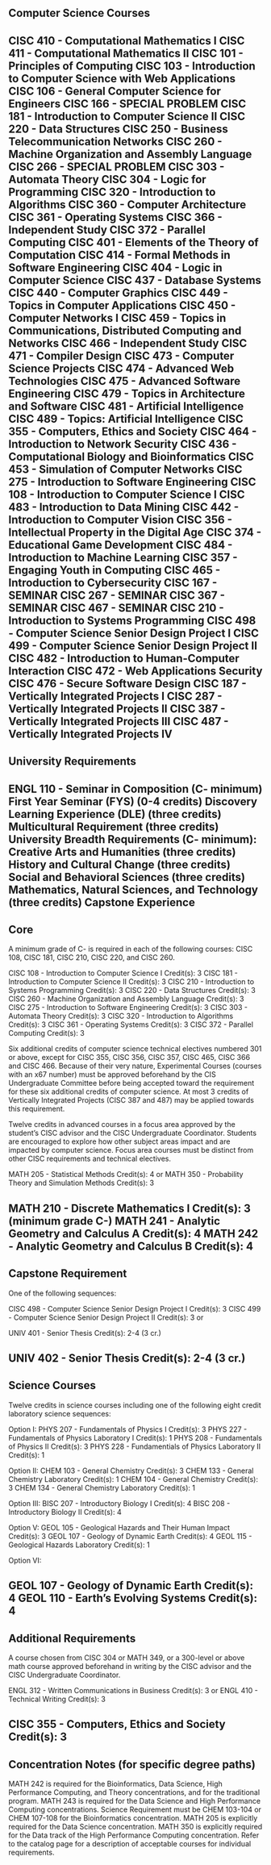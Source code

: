 Computer Science Courses
-------------------------------------------------------------------
CISC 410 - Computational Mathematics I
CISC 411 - Computational Mathematics II
CISC 101 - Principles of Computing
CISC 103 - Introduction to Computer Science with Web Applications
CISC 106 - General Computer Science for Engineers
CISC 166 - SPECIAL PROBLEM
CISC 181 - Introduction to Computer Science II
CISC 220 - Data Structures
CISC 250 - Business Telecommunication Networks
CISC 260 - Machine Organization and Assembly Language
CISC 266 - SPECIAL PROBLEM
CISC 303 - Automata Theory
CISC 304 - Logic for Programming
CISC 320 - Introduction to Algorithms
CISC 360 - Computer Architecture
CISC 361 - Operating Systems
CISC 366 - Independent Study
CISC 372 - Parallel Computing
CISC 401 - Elements of the Theory of Computation
CISC 414 - Formal Methods in Software Engineering
CISC 404 - Logic in Computer Science
CISC 437 - Database Systems
CISC 440 - Computer Graphics
CISC 449 - Topics in Computer Applications
CISC 450 - Computer Networks I
CISC 459 - Topics in Communications, Distributed Computing and Networks
CISC 466 - Independent Study
CISC 471 - Compiler Design
CISC 473 - Computer Science Projects
CISC 474 - Advanced Web Technologies
CISC 475 - Advanced Software Engineering
CISC 479 - Topics in Architecture and Software
CISC 481 - Artificial Intelligence
CISC 489 - Topics: Artificial Intelligence
CISC 355 - Computers, Ethics and Society
CISC 464 - Introduction to Network Security
CISC 436 - Computational Biology and Bioinformatics
CISC 453 - Simulation of Computer Networks
CISC 275 - Introduction to Software Engineering
CISC 108 - Introduction to Computer Science I
CISC 483 - Introduction to Data Mining
CISC 442 - Introduction to Computer Vision
CISC 356 - Intellectual Property in the Digital Age
CISC 374 - Educational Game Development
CISC 484 - Introduction to Machine Learning
CISC 357 - Engaging Youth in Computing
CISC 465 - Introduction to Cybersecurity
CISC 167 - SEMINAR
CISC 267 - SEMINAR
CISC 367 - SEMINAR
CISC 467 - SEMINAR
CISC 210 - Introduction to Systems Programming
CISC 498 - Computer Science Senior Design Project I
CISC 499 - Computer Science Senior Design Project II
CISC 482 - Introduction to Human-Computer Interaction
CISC 472 - Web Applications Security
CISC 476 - Secure Software Design
CISC 187 - Vertically Integrated Projects I
CISC 287 - Vertically Integrated Projects II
CISC 387 - Vertically Integrated Projects III
CISC 487 - Vertically Integrated Projects IV
-------------------------------------------------------------------


University Requirements
-------------------------------------------------------------------
ENGL 110 - Seminar in Composition (C- minimum)
First Year Seminar (FYS) (0-4 credits)
Discovery Learning Experience (DLE) (three credits)
Multicultural Requirement (three credits)
University Breadth Requirements (C- minimum):
  Creative Arts and Humanities (three credits)
  History and Cultural Change (three credits)
  Social and Behavioral Sciences (three credits)
Mathematics, Natural Sciences, and Technology (three credits)
Capstone Experience 
-------------------------------------------------------------------


Core
-------------------------------------------------------------------
A minimum grade of C- is required in each of the following courses: CISC 108, CISC 181, CISC 210, CISC 220, and CISC 260.

CISC 108 - Introduction to Computer Science I Credit(s): 3
CISC 181 - Introduction to Computer Science II Credit(s): 3
CISC 210 - Introduction to Systems Programming Credit(s): 3
CISC 220 - Data Structures Credit(s): 3
CISC 260 - Machine Organization and Assembly Language Credit(s): 3
CISC 275 - Introduction to Software Engineering Credit(s): 3
CISC 303 - Automata Theory Credit(s): 3
CISC 320 - Introduction to Algorithms Credit(s): 3
CISC 361 - Operating Systems Credit(s): 3
CISC 372 - Parallel Computing Credit(s): 3

Six additional credits of computer science technical electives numbered 301 or above, except for CISC 355, CISC 356, CISC 357, CISC 465, CISC 366 and CISC 466. Because of their very nature, Experimental Courses (courses with an x67 number) must be approved beforehand by the CIS Undergraduate Committee before being accepted toward the requirement for these six additional credits of computer science.  At most 3 credits of Vertically Integrated Projects (CISC 387 and 487) may be applied towards this requirement.

Twelve credits in advanced courses in a focus area approved by the student’s CISC advisor and the CISC Undergraduate Coordinator.
Students are encouraged to explore how other subject areas impact and are impacted by computer science. Focus area courses must be distinct from other CISC requirements and technical electives.


MATH 205 - Statistical Methods Credit(s): 4
or
MATH 350 - Probability Theory and Simulation Methods Credit(s): 3

MATH 210 - Discrete Mathematics I Credit(s): 3 (minimum grade C-)
MATH 241 - Analytic Geometry and Calculus A Credit(s): 4
MATH 242 - Analytic Geometry and Calculus B Credit(s): 4
-------------------------------------------------------------------


Capstone Requirement
-------------------------------------------------------------------
One of the following sequences:

CISC 498 - Computer Science Senior Design Project I Credit(s): 3
CISC 499 - Computer Science Senior Design Project II Credit(s): 3
or

UNIV 401 - Senior Thesis Credit(s): 2-4
(3 cr.)

UNIV 402 - Senior Thesis Credit(s): 2-4
(3 cr.)
-------------------------------------------------------------------


Science Courses
-------------------------------------------------------------------
Twelve credits in science courses including one of the following eight credit laboratory science sequences:

Option I:
PHYS 207 - Fundamentals of Physics I Credit(s): 3
PHYS 227 - Fundamentals of Physics Laboratory I Credit(s): 1
PHYS 208 - Fundamentals of Physics II Credit(s): 3
PHYS 228 - Fundamentials of Physics Laboratory II Credit(s): 1

Option II:
CHEM 103 - General Chemistry Credit(s): 3
CHEM 133 - General Chemistry Laboratory Credit(s): 1
CHEM 104 - General Chemistry Credit(s): 3
CHEM 134 - General Chemistry Laboratory Credit(s): 1

Option III:
BISC 207 - Introductory Biology I Credit(s): 4
BISC 208 - Introductory Biology II Credit(s): 4

Option V:
GEOL 105 - Geological Hazards and Their Human Impact Credit(s): 3
GEOL 107 - Geology of Dynamic Earth Credit(s): 4
GEOL 115 - Geological Hazards Laboratory Credit(s): 1

Option VI:

GEOL 107 - Geology of Dynamic Earth Credit(s): 4
GEOL 110 - Earth’s Evolving Systems Credit(s): 4
-------------------------------------------------------------------


Additional Requirements
-------------------------------------------------------------------
A course chosen from CISC 304 or MATH 349, or a 300-level or above math course approved beforehand in writing by the CISC advisor and the CISC Undergraduate Coordinator.
 

ENGL 312 - Written Communications in Business Credit(s): 3
or
ENGL 410 - Technical Writing Credit(s): 3

CISC 355 - Computers, Ethics and Society Credit(s): 3
-------------------------------------------------------------------


Concentration Notes (for specific degree paths)
-------------------------------------------------------------------
MATH 242 is required for the Bioinformatics, Data Science, High Performance Computing, and Theory concentrations, and for the traditional program.
MATH 243 is required for the Data Science and High Performance Computing concentrations.
Science Requirement must be CHEM 103-104 or CHEM 107-108 for the Bioinformatics concentration.
MATH 205 is explicitly required for the Data Science concentration.
MATH 350 is explicitly required for the Data track of the High Performance Computing concentration.
Refer to the catalog page for a description of acceptable courses for individual requirements.
